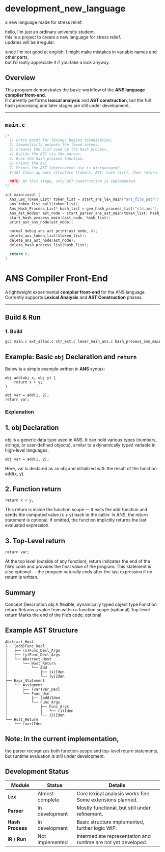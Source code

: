 # development_new_language
a new language made for stress relief.




hello, I'm just an ordinary university student.  
this is a project to create a new language for stress relief.  
updates will be irregular.  

since I'm not good at english, I might make mistakes in variable names and other parts,  
but I’d really appreciate it if you take a look anyway.  
## Overview

This program demonstrates the basic workflow of the **ANS language compiler front-end**.  
It currently performs **lexical analysis** and **AST construction**, but the full hash processing and later stages are still under development.

---

## `main.c`

```c
/*
  1) Entry point for lexing; begins tokenization.
  2) Sequentially outputs the lexed tokens.
  3) Creates the list used by the hash process.
  4) Builds the AST via the parser.
  5) Runs the hash process function.
  6) Prints the AST.
  7) Prints the AST (deprecated; use is discouraged).
  8–10) Clean up each structure (tokens, AST, hash list), then return.

  NOTE: At this stage, only AST construction is implemented.
*/

int main(void) {
  Ans_Lex_Token_List* token_list = start_ans_lex_main("ans_file_path"); // 1
  ans_token_list_call(token_list);                                      // 2
  Ans_Hash_Process_List* hash_list = gen_hash_process_list("std.ans");  // 3
  Ans_Ast_Nodes* ast_node = start_parser_ans_ast_main(token_list, hash_list); // 4
  start_hash_process_main(&ast_node, hash_list);                        // 5
  print_ast_ans_node(ast_node);                                         // 6

  normal_debug_ans_ast_print(ast_node, 0);                              // 7 (deprecated)
  delete_ans_token_list(&token_list);                                   // 8
  delete_ans_ast_node(ast_node);                                        // 9
  delete_hash_process_list(hash_list);                                  // 10

  return 0;
}
```

# ANS Compiler Front-End

A lightweight experimental **compiler front-end** for the ANS language.  
Currently supports **Lexical Analysis** and **AST Construction** phases.

---

##  Build & Run

### 1. Build

```bash
gcc main.c ext_alloc.c str_ext.c lexer_main_ans.c hash_process_ans_main.c parser_main_ans.c
```
## Example: Basic `obj` Declaration and `return`

Below is a simple example written in **ANS** syntax:

```ans
obj add(obj x, obj y) {
    return x + y;
}

obj var = add(1, 2);
return var;
```
### Explanation
## 1. obj Declaration

obj is a generic data type used in ANS.
It can hold various types (numbers, strings, or user-defined objects), similar to a dynamically typed variable in high-level languages.
```ans
obj var = add(1, 2);
```

Here, var is declared as an obj and initialized with the result of the function add(x, y).

## 2. Function return
```ans
return x + y;
```

This return is inside the function scope — it exits the add function and sends the computed value (x + y) back to the caller.
In ANS, the return statement is optional; if omitted, the function implicitly returns the last evaluated expression.

## 3. Top-Level return
```ans
return var;
```
At the top level (outside of any function),
return indicates the end of the file’s code and provides the final value of the program.
This statement is also optional — the program naturally ends after the last expression if no return is written. 

## Summary
Concept Description
obj A flexible, dynamically typed object type
Function return Returns a value from within a function scope (optional) 
Top-level return Marks the end of the file’s code; optional 
## Example AST Structure

```text
Abstract_Host
├── (add)Func_Decl
│   ├── (x)Func_Decl_Args
│   ├── (y)Func_Decl_Args
│   └── Abstract_Host
│       └── Host_Return
│           └── Add
│               ├── (x)Iden
│               └── (y)Iden
├── Expr_Statement
│   └── Assigment
│       ├── (var)Var_Decl
│       └── Func_Use
│           ├── (add)Iden
│           └── Func_Args
│               ├── Func_Args
│               │   └── (1)Iden
│               └── (2)Iden
└── Host_Return
    └── (var)Iden
```
## Note: In the current implementation,
the parser recognizes both function-scope and top-level return statements,
but runtime evaluation is still under development.
##  Development Status

| Module | Status | Details |
|---------|---------|----------|
| **Lex** |  Almost complete | Core lexical analysis works fine. Some extensions planned. |
| **Parser** |  In development | Mostly functional, but still under refinement. |
| **Hash Process** |  In development | Basic structure implemented, further logic WIP. |
| **IR / Run** |  Not implemented | Intermediate representation and runtime are not yet developed. |

